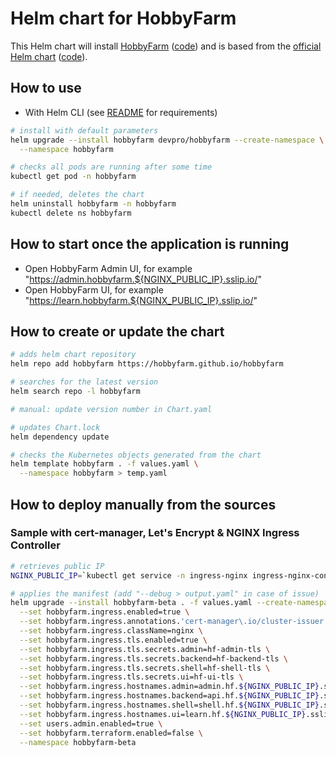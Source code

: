 # Helm chart for HobbyFarm

This Helm chart will install [HobbyFarm](https://hobbyfarm.github.io/) ([code](https://github.com/hobbyfarm))
and is based from the [official Helm chart](https://hobbyfarm.github.io/hobbyfarm/) ([code](https://github.com/hobbyfarm/hobbyfarm)).

## How to use

- With Helm CLI (see [README](../../README.md#from-helm-cli) for requirements)

```bash
# install with default parameters
helm upgrade --install hobbyfarm devpro/hobbyfarm --create-namespace \
  --namespace hobbyfarm

# checks all pods are running after some time
kubectl get pod -n hobbyfarm

# if needed, deletes the chart
helm uninstall hobbyfarm -n hobbyfarm
kubectl delete ns hobbyfarm
```

## How to start once the application is running

- Open HobbyFarm Admin UI, for example "https://admin.hobbyfarm.${NGINX_PUBLIC_IP}.sslip.io/"
- Open HobbyFarm UI, for example "https://learn.hobbyfarm.${NGINX_PUBLIC_IP}.sslip.io/"

## How to create or update the chart

```bash
# adds helm chart repository
helm repo add hobbyfarm https://hobbyfarm.github.io/hobbyfarm

# searches for the latest version
helm search repo -l hobbyfarm

# manual: update version number in Chart.yaml

# updates Chart.lock
helm dependency update

# checks the Kubernetes objects generated from the chart
helm template hobbyfarm . -f values.yaml \
  --namespace hobbyfarm > temp.yaml
```

## How to deploy manually from the sources

### Sample with cert-manager, Let's Encrypt & NGINX Ingress Controller

```bash
# retrieves public IP
NGINX_PUBLIC_IP=`kubectl get service -n ingress-nginx ingress-nginx-controller --output jsonpath='{.status.loadBalancer.ingress[0].ip}'`

# applies the manifest (add "--debug > output.yaml" in case of issue)
helm upgrade --install hobbyfarm-beta . -f values.yaml --create-namespace \
  --set hobbyfarm.ingress.enabled=true \
  --set hobbyfarm.ingress.annotations.'cert-manager\.io/cluster-issuer'=letsencrypt-prod \
  --set hobbyfarm.ingress.className=nginx \
  --set hobbyfarm.ingress.tls.enabled=true \
  --set hobbyfarm.ingress.tls.secrets.admin=hf-admin-tls \
  --set hobbyfarm.ingress.tls.secrets.backend=hf-backend-tls \
  --set hobbyfarm.ingress.tls.secrets.shell=hf-shell-tls \
  --set hobbyfarm.ingress.tls.secrets.ui=hf-ui-tls \
  --set hobbyfarm.ingress.hostnames.admin=admin.hf.${NGINX_PUBLIC_IP}.sslip.io \
  --set hobbyfarm.ingress.hostnames.backend=api.hf.${NGINX_PUBLIC_IP}.sslip.io \
  --set hobbyfarm.ingress.hostnames.shell=shell.hf.${NGINX_PUBLIC_IP}.sslip.io \
  --set hobbyfarm.ingress.hostnames.ui=learn.hf.${NGINX_PUBLIC_IP}.sslip.io \
  --set users.admin.enabled=true \
  --set hobbyfarm.terraform.enabled=false \
  --namespace hobbyfarm-beta
```
